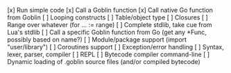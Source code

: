 [x] Run simple code
[x] Call a Goblin function
[x] Call native Go function from Goblin
[ ] Looping constructs
[ ] Table/object type
[ ] Closures
[ ] Range over whatever (for ... := range)
[ ] Complete stdlib, take cue from Lua's stdlib
[ ] Call a specific Goblin function from Go (get any *Func, possibly based on name?)
[ ] Module/package support (import "user/library")
[ ] Coroutines support
[ ] Exception/error handling
[ ] Syntax, lexer, parser, compiler
[ ] REPL
[ ] Bytecode compiler command-line
[ ] Dynamic loading of .goblin source files (and/or compiled bytecode)
